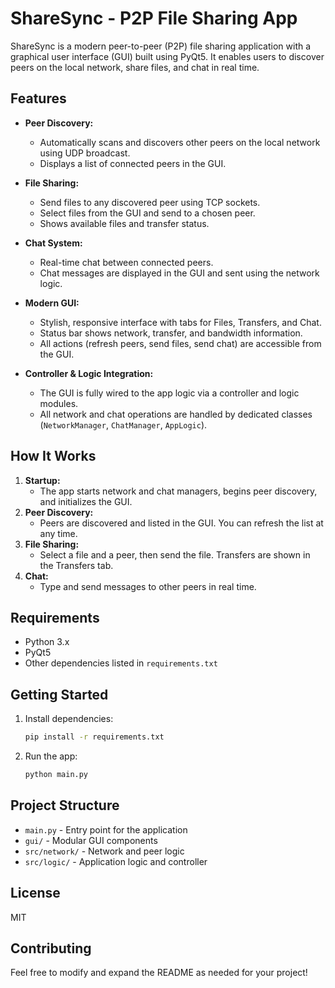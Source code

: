 # ShareSync - P2P File Sharing App

ShareSync is a modern peer-to-peer (P2P) file sharing application with a
graphical user interface (GUI) built using PyQt5. It enables users to discover
peers on the local network, share files, and chat in real time.

## Features

- **Peer Discovery:**
  - Automatically scans and discovers other peers on the local network using UDP
    broadcast.
  - Displays a list of connected peers in the GUI.

- **File Sharing:**
  - Send files to any discovered peer using TCP sockets.
  - Select files from the GUI and send to a chosen peer.
  - Shows available files and transfer status.

- **Chat System:**
  - Real-time chat between connected peers.
  - Chat messages are displayed in the GUI and sent using the network logic.

- **Modern GUI:**
  - Stylish, responsive interface with tabs for Files, Transfers, and Chat.
  - Status bar shows network, transfer, and bandwidth information.
  - All actions (refresh peers, send files, send chat) are accessible from the
    GUI.

- **Controller & Logic Integration:**
  - The GUI is fully wired to the app logic via a controller and logic modules.
  - All network and chat operations are handled by dedicated classes
    (`NetworkManager`, `ChatManager`, `AppLogic`).

## How It Works

1. **Startup:**
   - The app starts network and chat managers, begins peer discovery, and
     initializes the GUI.
2. **Peer Discovery:**
   - Peers are discovered and listed in the GUI. You can refresh the list at any
     time.
3. **File Sharing:**
   - Select a file and a peer, then send the file. Transfers are shown in the
     Transfers tab.
4. **Chat:**
   - Type and send messages to other peers in real time.

## Requirements

- Python 3.x
- PyQt5
- Other dependencies listed in `requirements.txt`

## Getting Started

1. Install dependencies:
   ```bash
   pip install -r requirements.txt
   ```
2. Run the app:
   ```bash
   python main.py
   ```

## Project Structure

- `main.py` - Entry point for the application
- `gui/` - Modular GUI components
- `src/network/` - Network and peer logic
- `src/logic/` - Application logic and controller

## License

MIT

## Contributing

Feel free to modify and expand the README as needed for your project!
